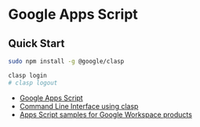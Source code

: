 # Google Apps Script

## Quick Start

```sh
sudo npm install -g @google/clasp
```

```sh
clasp login
# clasp logout
```

- [Google Apps Script](https://developers.google.com/apps-script/)
- [Command Line Interface using clasp](https://developers.google.com/apps-script/guides/clasp)
- [Apps Script samples for Google Workspace products](https://github.com/googleworkspace/apps-script-samples)
